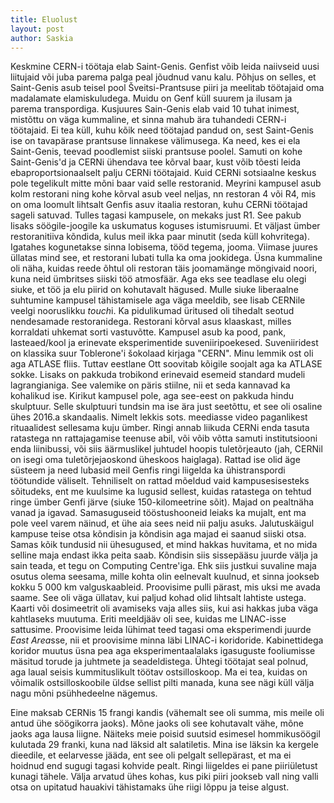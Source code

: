 ```yaml
---
title: Eluolust
layout: post
author: Saskia
---
```


Keskmine CERN-i töötaja elab Saint-Genis. Genfist võib leida naiivseid uusi liitujaid või juba parema palga peal jõudnud vanu kalu. Põhjus on selles, et Saint-Genis asub teisel pool Šveitsi-Prantsuse piiri ja meelitab töötajaid oma madalamate elamiskuludega. Muidu on Genf küll suurem ja ilusam ja parema transpordiga. Kusjuures Sain-Genis elab vaid 10 tuhat inimest, mistõttu on väga kummaline, et sinna mahub ära tuhandedi CERN-i töötajaid. Ei tea küll, kuhu kõik need töötajad pandud on, sest Saint-Genis ise on tavapärase prantsuse linnakese välimusega.
Ka need, kes ei ela Saint-Genis, teevad poodlemist siiski prantsuse poolel. Samuti on kohe Saint-Genis'd ja CERNi ühendava tee kõrval baar, kust võib tõesti leida ebaproportsionaalselt palju CERNi töötajaid. 
Kuid CERNi sotsiaalne keskus pole tegelikult mitte mõni baar vaid selle restoranid. Meyrini kampusel asub kolm restorani ning kohe kõrval asub veel neljas, nn restoran 4 või R4, mis on oma loomult lihtsalt Genfis asuv itaalia restoran, kuhu CERNi töötajad sageli satuvad. Tulles tagasi kampusele, on mekaks just R1. See pakub lisaks söögile-joogile ka uskumatus koguses istumisruumi. Et väljast ümber restoranitiiva kõndida, kulus meil ikka paar minutit (seda küll kohvritega). Igatahes kogunetakse sinna lobisema, tööd tegema, jooma. Viimase juures üllatas mind see, et restorani lubati tulla ka oma jookidega. Üsna kummaline oli näha, kuidas reede õhtul oli restoran täis joomamänge möngivaid noori, kuna neid ümbritses siiski töö atmosfäär. Aga eks see teadlase elu olegi siuke, et töö ja elu piirid on kohutavalt hägused. Mulle siuke liberaalne suhtumine kampusel tähistamisele aga väga meeldib, see lisab CERNile veelgi nooruslikku *touch*i.
Ka pidulikumad üritused oli tihedalt seotud nendesamade restoranidega. Restorani kõrval asus klaaskast, milles korraldati uhkemat sorti vastuvõtte. 
Kampusel asub ka pood, pank, lasteaed/kool ja erinevate eksperimentide suveniiripoekesed. Suveniiridest on klassika suur Toblerone'i šokolaad kirjaga "CERN". Minu lemmik ost oli aga ATLASE fliis. Tuttav eestlane Ott soovitab kõigile soojalt aga ka ATLASE sokke. Lisaks on pakkuda trobikond erinevaid esemeid standard mudeli lagrangianiga. See valemike on päris stiilne, nii et seda kannavad ka kohalikud ise.
Kirikut kampusel pole, aga see-eest on pakkuda hindu skulptuur. Selle skulptuuri tundsin ma ise ära just seetõttu, et see oli osaline ühes 2016.a skandaalis. Nimelt lekkis sots. meediasse video paganlikest rituaalidest sellesama kuju ümber. 
Ringi annab liikuda CERNi enda tasuta ratastega nn rattajagamise teenuse abil, või võib võtta samuti institutsiooni enda liinibussi, või siis äärmuslikel juhtudel hoopis tuletõrjeauto (jah, CERNil on isegi oma tuletõrjejaoskond üheskoos haiglaga). Rattad ise olid äge süsteem ja need lubasid meil Genfis ringi liigelda ka ühistranspordi töötundide väliselt. Tehniliselt on rattad mõeldud vaid kampusesisesteks sõitudeks, ent me kuulsime ka lugusid sellest, kuidas ratastega on tehtud ringe ümber Genfi järve (siuke 150-kilomeetrine sõit).
Majad on pealtnäha vanad ja igavad. Samasuguseid tööstushooneid leiaks ka mujalt, ent ma pole veel varem näinud, et ühe aia sees neid nii palju asuks. Jalutuskäigul kampuse teise otsa kõndisin ja kõndisin aga majad ei saanud siiski otsa. Samas kõik tundusid nii ühesugused, et mind hakkas huvitama, et no mida selline maja endast ikka peita saab. Kõndisin siis sissepääsu juurde välja ja sain teada, et tegu on Computing Centre'iga. Ehk siis justkui suvaline maja osutus olema seesama, mille kohta olin eelnevalt kuulnud, et sinna jookseb kokku 5 000 km valguskaableid.
Proovisime pulli pärast, mis uksi me avada saame. See oli väga üllatav, kui paljud kohad olid lihtsalt lahtiste ustega. Kaarti või dosimeetrit oli avamiseks vaja alles siis, kui asi hakkas juba väga kahtlaseks muutuma. Eriti meeldjääv oli see, kuidas me LINAC-isse sattusime. Proovisime leida lühimat teed tagasi oma eksperimendi juurde *East Area*sse, nii et proovisime minna läbi LINAC-i koridoride. Kabinettidega koridor muutus üsna pea aga eksperimentaalalaks igasuguste fooliumisse mäsitud torude ja juhtmete ja seadeldistega. Ühtegi töötajat seal polnud, aga laual seisis kummituslikult töötav ostsilloskoop. Ma ei tea, kuidas on võimalik ostsilloskoobile üldse sellist pilti manada, kuna see nägi küll välja nagu mõni psühhedeelne nägemus.

Eine maksab CERNis 15 frangi kandis (vähemalt see oli summa, mis meile oli antud ühe söögikorra jaoks). Mõne jaoks oli see kohutavalt vähe, mõne jaoks aga lausa liigne. Näiteks meie poisid suutsid esimesel hommikusöögil kulutada 29 franki, kuna nad läksid alt salatiletis. Mina ise läksin ka kergele dieedile, et eelarvesse jääda, ent see oli pelgalt sellepärast, et ma ei hoidnud end sugugi tagasi kohvide pealt. 
Ringi liigeldes ei pane piiriületust kunagi tähele. Välja arvatud ühes kohas, kus piki piiri jookseb vall ning valli otsa on upitatud hauakivi tähistamaks ühe riigi lõppu ja teise algust.
